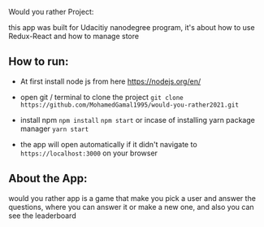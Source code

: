 Would you rather Project:

this app was built for Udacitiy nanodegree program, it's about how to use Redux-React and how to manage store

## How to run:

- At first install node js from here https://nodejs.org/en/ 
- open git / terminal to clone the project 
    `git clone https://github.com/MohamedGamal1995/would-you-rather2021.git`
- install npm 
  `npm install`
  `npm start` or incase of  installing yarn package manager `yarn start`
  
- the app will open automatically if it didn't navigate to `https://localhost:3000` on your browser

## About the App:
 would you rather app is a game that make you pick a user and answer the questions, where you can answer it or make a new one, and also you can see the leaderboard
